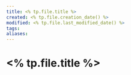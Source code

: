 ```yaml
---
title: <% tp.file.title %>
created: <% tp.file.creation_date() %>
modified: <% tp.file.last_modified_date() %>
tags: 
aliases:
---
```


# <% tp.file.title %>